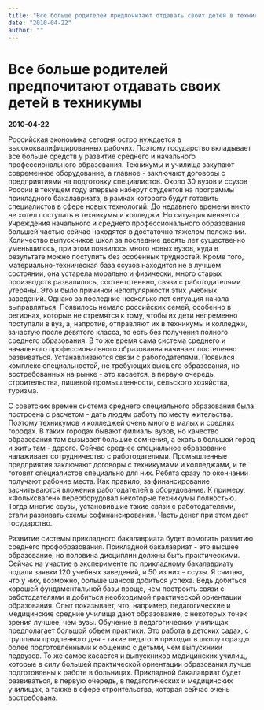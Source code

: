 ```yaml
---
title: "Все больше родителей предпочитают отдавать своих детей в техникумы"
date: "2010-04-22"
author: ""
---
```


# Все больше родителей предпочитают отдавать своих детей в техникумы

**2010-04-22** 

Российская экономика сегодня остро нуждается в высококвалифицированных рабочих. Поэтому государство вкладывает все больше средств у развитие среднего и начального профессионального образования. Техникумы и училища закупают современное оборудование, а главное - заключают договоры с предприятиями на подготовку специалистов. Около 30 вузов и ссузов России в текущем году впервые наберут студентов на программы прикладного бакалавриата, в рамках которого будут готовить специалистов в сфере новых технологий. До недавнего времени никто не хотел поступать в техникумы и колледжи. Но ситуация меняется. Учреждения начального и среднего профессионального образования большей частью сейчас находятся в достаточно тяжелом положении. Количество выпускников школ за последние десять лет существенно уменьшилось, при этом появилось много новых вузов, куда в результате можно поступить без особенных трудностей. Кроме того, материально-техническая база ссузов находится не в лучшем состоянии, она устарела морально и физически, много старых производств развалилось, соответственно, связи с работодателями утеряны. Это и было причиной непопулярности этих учебных заведений. Однако за последние несколько лет ситуация начала выправляться. Появилось немало российских семей, особенно в регионах, которые не стремятся к тому, чтобы их дети непременно поступали в вуз, а, напротив, отправляют их в техникумы и колледжи, зачастую после девятого класса, то есть без получения полного среднего образования. В то же время сама система среднего и начального профессионального образования начинает постепенно развиваться. Устанавливаются связи с работодателями. Появился комплекс специальностей, не требующих высшего образования, но востребованных на рынке - это касается, в первую очередь, строительства, пищевой промышленности, сельского хозяйства, туризма.

С советских времен система среднего специального образования была построена с расчетом - дать людям работу по месту жительства. Поэтому техникумов и колледжей очень много в малых и средних городах. В таких городах бывают филиалы вузов, но качество образования там вызывает большие сомнения, а ехать в большой город и жить там - дорого. Сейчас среднее специальное образование налаживает сотрудничество с работодателями. Промышленные предприятия заключают договоры с техникумами и колледжами, и те готовят специалистов специально для них. Ребята сразу по окончании получают рабочие места. Как правило, за финансирование засчитываются вложения работодателей в оборудование. К примеру, «Фольксваген» переоборудовал некоторые техникумы полностью. Тогда многие ссузы, установившие такие связи с работодателями, стали развивать схемы софинансирования. Часть денег при этом дает государство.

Развитие системы прикладного бакалавриата будет помогать развитию среднего профобразования. Прикладной бакалавриат - это высшее образование, но половина дисциплин должны быть практическими. Сейчас на участие в эксперименте по прикладному бакалавриату подали заявки 120 учебных заведений, и 50 из них - ссузы. Я считаю, что у них, возможно, больше шансов добиться успеха. Ведь добиться хорошей фундаментальной базы проще, чем построить связи с работодателями и добиться необходимой практической ориентации образования. Опыт показывает, что, например, педагогические и медицинские средние училища дают образование, с некоторых точек зрения лучшее, чем вузы. Обучение в педагогических училищах предполагает большой объем практики. Это работа в детских садах, с группами продленного дня - такие педагоги приходят в школу гораздо более подготовленными к общению с детьми, чем выпускники педвузов. То же самое касается и выпускников медицинских училищ, которые в силу большей практической ориентации образования лучше подготовлены к работе в больницах. Прикладной бакалавриат будет развиваться, в первую очередь, в педагогических и медицинских училищах, а также в сфере строительства, которая сейчас очень востребована.